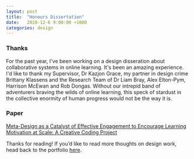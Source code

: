 ```yaml
---
layout: post
title:  "Honours Dissertation"
date:   2020-12-6 9:00:00 +1000
categories: design
---
```


### Thanks

For the past year, I've been working on a design disseration about collaborative systems in online learning. It's been an amazing experience. I'd like to thank my Supervisor, Dr Kazjon Grace, my partner in design crime Brittany Klassens and the Research Team of Dr Liam Bray, Alex Elton-Pym, Harrison McEwan and Rob Dongas. Without our intrepid band of adventurers braving the wilds of online learning, this speck of stardust in the collective enormity of human progress would not be the way it is.

### Paper

[Meta-Design as a Catalyst of Effective Engagement to Encourage Learning Motivation at Scale: A Creative Coding Project](/blog/assets/dissertation-sam-hall.pdf)



Thanks for reading! If you’d like to read more thoughts on design work, head back to the portfolio [here](/).
